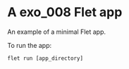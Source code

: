 # A exo_008 Flet app

An example of a minimal Flet app.

To run the app:

```
flet run [app_directory]
```